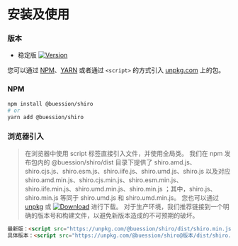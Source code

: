 # 安装及使用


### 版本

* 稳定版 <a href="https://www.npmjs.com/package/@buession/shiro" target="_blank"><img src="https://img.shields.io/npm/v/@buession/shiro" alt="Version" /></a>

您可以通过 [NPM](https://www.npmjs.com/)、[YARN](https://yarnpkg.com/) 或者通过 `<script>` 的方式引入 [unpkg.com](https://unpkg.com/) 上的包。


### NPM

```sh
npm install @buession/shiro
# or
yarn add @buession/shiro
```


### 浏览器引入

> 在浏览器中使用 script 标签直接引入文件，并使用全局类。
> 我们在 npm 发布包内的 @buession/shiro/dist 目录下提供了 shiro.amd.js、shiro.cjs.js、shiro.esm.js、shiro.iife.js、shiro.umd.js、shiro.js 以及对应 shiro.amd.min.js、shiro.cjs.min.js、shiro.esm.min.js、shiro.iife.min.js、shiro.umd.min.js、shiro.min.js ；其中，shiro.js、shiro.min.js 等同于 shiro.umd.js 和 shiro.umd.min.js。
> 您也可以通过 <a href="https://unpkg.com/@buession/shiro/" target="_blank">unpkg</a> 或 <a href="https://www.jsdelivr.com/package/npm/@buession/shiro" target="_blank"><img src="https://data.jsdelivr.com/v1/package/npm/@buession/shiro/badge" alt="Download" /></a> 进行下载。
> 对于生产环境，我们推荐链接到一个明确的版本号和构建文件，以避免新版本造成的不可预期的破坏。

```html
最新版：<script src="https://unpkg.com/@buession/shiro/dist/shiro.min.js" type="text/javascript"></script>
具体版本：<script src="https://unpkg.com/@buession/shiro@版本/dist/shiro.min.js" type="text/javascript"></script>
```